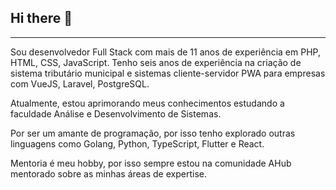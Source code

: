 ## Hi there 👋

---

Sou desenvolvedor Full Stack com mais de 11 anos de experiência em PHP, HTML, CSS, JavaScript.
Tenho seis anos de experiência na criação de sistema tributário municipal e sistemas cliente-servidor PWA para empresas com VueJS, Laravel, PostgreSQL.

Atualmente, estou aprimorando meus conhecimentos estudando a faculdade Análise e Desenvolvimento de Sistemas.

Por ser um amante de programação, por isso tenho explorado outras linguagens como Golang, Python, TypeScript, Flutter e React.

Mentoria é meu hobby, por isso sempre estou na comunidade AHub mentorado sobre as minhas áreas de expertise.
